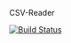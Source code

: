 CSV-Reader 

[![Build Status](https://travis-ci.org/nourahedhli/CSV-Reader.svg?branch=master)](https://travis-ci.org/nourahedhli/CSV-Reader)